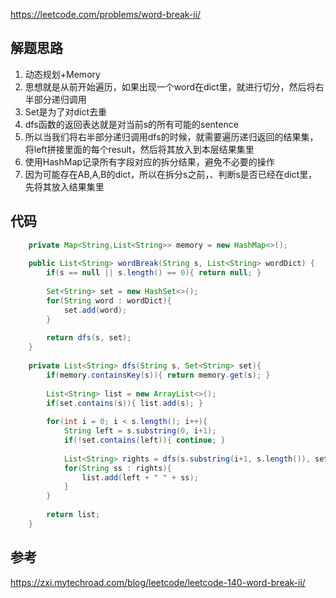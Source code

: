 https://leetcode.com/problems/word-break-ii/

## 解题思路
1. 动态规划+Memory
2. 思想就是从前开始遍历，如果出现一个word在dict里，就进行切分，然后将右半部分递归调用
3. Set是为了对dict去重
4. dfs函数的返回表达就是对当前s的所有可能的sentence
5. 所以当我们将右半部分递归调用dfs的时候，就需要遍历递归返回的结果集，将left拼接里面的每个result，然后将其放入到本层结果集里
6. 使用HashMap记录所有字段对应的拆分结果，避免不必要的操作
7. 因为可能存在AB,A,B的dict，所以在拆分s之前，、判断s是否已经在dict里，先将其放入结果集里

## 代码
```java
	private Map<String,List<String>> memory = new HashMap<>();
     
    public List<String> wordBreak(String s, List<String> wordDict) {
        if(s == null || s.length() == 0){ return null; }
        
        Set<String> set = new HashSet<>();
        for(String word : wordDict){
            set.add(word);
        }
        
        return dfs(s, set);
    }
    
    private List<String> dfs(String s, Set<String> set){
        if(memory.containsKey(s)){ return memory.get(s); }
        
        List<String> list = new ArrayList<>();
        if(set.contains(s)){ list.add(s); }
        
        for(int i = 0; i < s.length(); i++){
            String left = s.substring(0, i+1);
            if(!set.contains(left)){ continue; }
            
            List<String> rights = dfs(s.substring(i+1, s.length()), set);
            for(String ss : rights){
                list.add(left + " " + ss);
            }
        }
        
        return list;
    }
```

## 参考
https://zxi.mytechroad.com/blog/leetcode/leetcode-140-word-break-ii/